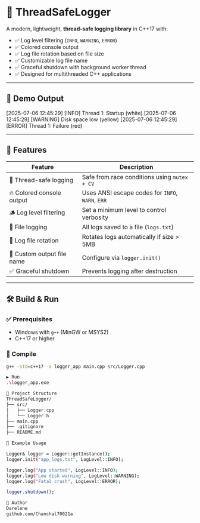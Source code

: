 # 🧵 ThreadSafeLogger

A modern, lightweight, **thread-safe logging library** in C++17 with:

- ✅ Log level filtering (`INFO`, `WARNING`, `ERROR`)
- ✅ Colored console output
- ✅ Log file rotation based on file size
- ✅ Customizable log file name
- ✅ Graceful shutdown with background worker thread
- ✅ Designed for multithreaded C++ applications

---

## 📸 Demo Output

[2025-07-06 12:45:29] [INFO] Thread 1: Startup (white)
[2025-07-06 12:45:29] [WARNING] Disk space low (yellow)
[2025-07-06 12:45:29] [ERROR] Thread 1: Failure (red)

---

## 🚀 Features

| Feature                         | Description                                      |
|--------------------------------|--------------------------------------------------|
| 🧵 Thread-safe logging          | Safe from race conditions using `mutex + CV`     |
| 🔥 Colored console output       | Uses ANSI escape codes for `INFO`, `WARN`, `ERR` |
| 🪵 Log level filtering          | Set a minimum level to control verbosity         |
| 💾 File logging                 | All logs saved to a file (`logs.txt`)            |
| 📁 Log file rotation            | Rotates logs automatically if size > 5MB         |
| 🔧 Custom output file name      | Configure via `logger.init()`                    |
| ✅ Graceful shutdown            | Prevents logging after destruction               |

---

## 🛠️ Build & Run

### ✅ Prerequisites
- Windows with `g++` (MinGW or MSYS2)
- C++17 or higher

### 🔧 Compile
```bash
g++ -std=c++17 -o logger_app main.cpp src/Logger.cpp

▶️ Run
.\logger_app.exe

📂 Project Structure
ThreadSafeLogger/
├── src/
│   ├── Logger.cpp
│   └── Logger.h
├── main.cpp
├── .gitignore
├── README.md

📌 Example Usage

Logger& logger = Logger::getInstance();
logger.init("app_logs.txt", LogLevel::INFO);

logger.log("App started", LogLevel::INFO);
logger.log("Low disk warning", LogLevel::WARNING);
logger.log("Fatal crash", LogLevel::ERROR);

logger.shutdown();

👤 Author
Darelene
github.com/Chanchal70021a
